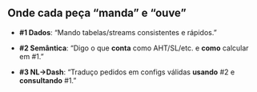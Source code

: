 ## Onde cada peça “manda” e “ouve”

- **#1 Dados**: “Mando tabelas/streams consistentes e rápidos.”
    
- **#2 Semântica**: “Digo o que **conta** como AHT/SL/etc. e **como** calcular em #1.”
    
- **#3 NL→Dash**: “Traduço pedidos em configs válidas **usando** #2 e **consultando** #1.”


